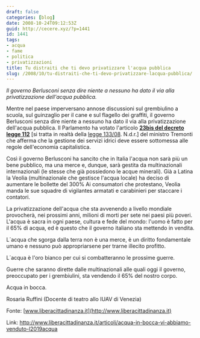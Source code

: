 ```yaml
---
draft: false
categories: [blog]
date: 2008-10-24T09:12:53Z
guid: http://cecere.xyz/?p=1441
id: 1441
tags:
- acqua
- fame
- politica
- privatizzazioni
title: Tu distraiti che ti devo privatizzare l'acqua pubblica
slug: /2008/10/tu-distraiti-che-ti-devo-privatizzare-lacqua-pubblica/
---
```


_Il governo Berlusconi senza dire niente a nessuno ha dato il via alla privatizzazione dell'acqua pubblica._

Mentre nel paese imperversano annose discussioni sul grembiulino a scuola, sul guinzaglio per il cane e sul flagello dei graffiti, il governo Berlusconi senza dire niente a nessuno ha dato il via alla privatizzazione dell'acqua pubblica. Il Parlamento ha votato l'articolo [**23bis del decreto legge 112**](http://www.camera.it/parlam/leggi/decreti/08112d.htm) [si tratta in realtà della [legge 133/08](http://www.parlamento.it/parlam/leggi/08133l.htm). N.d.r.] del ministro Tremonti che afferma che la gestione dei servizi idrici deve essere sottomessa alle regole dell'economia capitalistica.

Così il governo Berlusconi ha sancito che in Italia l'acqua non sarà più un bene pubblico, ma una merce e, dunque, sarà gestita da multinazionali internazionali (le stesse che già possiedono le acque minerali). Già a Latina la Veolia (multinazionale che gestisce l'acqua locale) ha deciso di aumentare le bollette del 300% Ai consumatori che protestano, Veolia manda le sue squadre di vigilantes armatati e carabinieri per staccare i contatori.

La privatizzazione dell'acqua che sta avvenendo a livello mondiale provocherà, nei prossimi anni, milioni di morti per sete nei paesi più poveri. L'acqua è sacra in ogni paese, cultura e fede del mondo: l'uomo è fatto per il 65% di acqua, ed è questo che il governo italiano sta mettendo in vendita.
  
L´acqua che sgorga dalla terra non è una merce, è un diritto fondamentale umano e nessuno può appropriarsene per trarne illecito profitto.
  
L´acqua è l'oro bianco per cui si combatteranno le prossime guerre.
  
Guerre che saranno dirette dalle multinazionali alle quali oggi il governo, preoccupato per i grembiulini, sta vendendo il 65% del nostro corpo.
  
Acqua in bocca.

Rosaria Ruffini (Docente di teatro allo IUAV di Venezia) 
  
Fonte: [www.liberacittadinanza.it](http://www.liberacittadinanza.it)
  
Link: http://www.liberacittadinanza.it/articoli/acqua-in-bocca-vi-abbiamo-venduto-l2019acqua